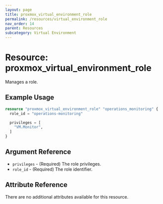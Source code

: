 ```yaml
---
layout: page
title: proxmox_virtual_environment_role
permalink: /resources/virtual_environment_role
nav_order: 14
parent: Resources
subcategory: Virtual Environment
---
```


# Resource: proxmox_virtual_environment_role

Manages a role.

## Example Usage

```terraform
resource "proxmox_virtual_environment_role" "operations_monitoring" {
  role_id = "operations-monitoring"

  privileges = [
    "VM.Monitor",
  ]
}
```

## Argument Reference

- `privileges` - (Required) The role privileges.
- `role_id` - (Required) The role identifier.

## Attribute Reference

There are no additional attributes available for this resource.
